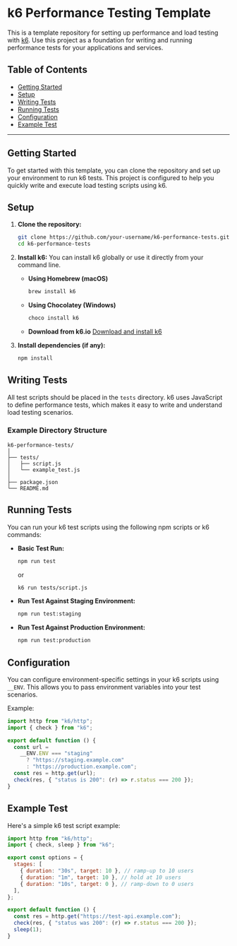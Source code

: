 # k6 Performance Testing Template

This is a template repository for setting up performance and load testing with [k6](https://k6.io/). Use this project as a foundation for writing and running performance tests for your applications and services.

## Table of Contents

- [Getting Started](#getting-started)
- [Setup](#setup)
- [Writing Tests](#writing-tests)
- [Running Tests](#running-tests)
- [Configuration](#configuration)
- [Example Test](#example-test)

---

## Getting Started

To get started with this template, you can clone the repository and set up your environment to run k6 tests. This project is configured to help you quickly write and execute load testing scripts using k6.

## Setup

1. **Clone the repository:**

   ```bash
   git clone https://github.com/your-username/k6-performance-tests.git
   cd k6-performance-tests
   ```

2. **Install k6:**
   You can install k6 globally or use it directly from your command line.

   - **Using Homebrew (macOS)**
     ```bash
     brew install k6
     ```
   - **Using Chocolatey (Windows)**
     ```bash
     choco install k6
     ```
   - **Download from k6.io**
     [Download and install k6](https://k6.io/docs/getting-started/installation/)

3. **Install dependencies (if any):**
   ```bash
   npm install
   ```

## Writing Tests

All test scripts should be placed in the `tests` directory. k6 uses JavaScript to define performance tests, which makes it easy to write and understand load testing scenarios.

### Example Directory Structure

```
k6-performance-tests/
│
├── tests/
│   ├── script.js
│   └── example_test.js
│
├── package.json
└── README.md
```

## Running Tests

You can run your k6 test scripts using the following npm scripts or k6 commands:

- **Basic Test Run:**

  ```bash
  npm run test
  ```

  or

  ```bash
  k6 run tests/script.js
  ```

- **Run Test Against Staging Environment:**

  ```bash
  npm run test:staging
  ```

- **Run Test Against Production Environment:**
  ```bash
  npm run test:production
  ```

## Configuration

You can configure environment-specific settings in your k6 scripts using `__ENV`. This allows you to pass environment variables into your test scenarios.

Example:

```javascript
import http from "k6/http";
import { check } from "k6";

export default function () {
  const url =
    __ENV.ENV === "staging"
      ? "https://staging.example.com"
      : "https://production.example.com";
  const res = http.get(url);
  check(res, { "status is 200": (r) => r.status === 200 });
}
```

## Example Test

Here's a simple k6 test script example:

```javascript
import http from "k6/http";
import { check, sleep } from "k6";

export const options = {
  stages: [
    { duration: "30s", target: 10 }, // ramp-up to 10 users
    { duration: "1m", target: 10 }, // hold at 10 users
    { duration: "10s", target: 0 }, // ramp-down to 0 users
  ],
};

export default function () {
  const res = http.get("https://test-api.example.com");
  check(res, { "status was 200": (r) => r.status === 200 });
  sleep(1);
}
```
